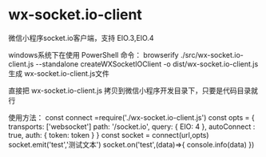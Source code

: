 # wx-socket.io-client
微信小程序socket.io客户端，支持 EIO.3,EIO.4

windows系统下在使用 PowerShell 命令：
browserify ./src/wx-socket.io-client.js --standalone createWXSocketIOClient -o dist/wx-socket.io-client.js
生成 wx-socket.io-client.js文件

直接把 wx-socket.io-client.js 拷贝到微信小程序开发目录下，只要是代码目录就行

使用方法：
const connect =require('./wx-socket.io-client.js')
const opts = {
  transports: ['websocket']
  path: '/socket.io',
  query: { EIO: 4 },
  autoConnect : true,
  auth: { token: token }
}
const socket = connect(url,opts)
socket.emit('test','测试文本')
socket.on('test',(data)=>{
	console.info(data)
})
